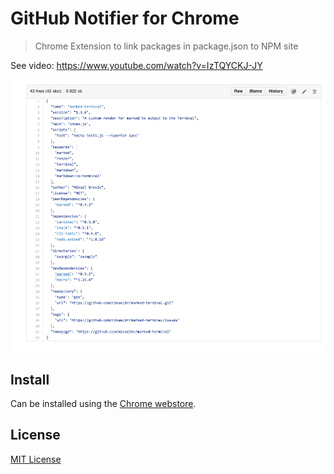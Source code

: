 # GitHub Notifier for Chrome

> Chrome Extension to link packages in package.json to NPM site

See video: https://www.youtube.com/watch?v=IzTQYCKJ-JY

![Github Package.json Enhancer](screenshot.png)


## Install

Can be installed using the [Chrome webstore](https://chrome.google.com/webstore/detail/github-packagejson-enhanc/jlochnaakbagkffoegmapgeenhhgljic).


## License

[MIT License](http://en.wikipedia.org/wiki/MIT_License)
